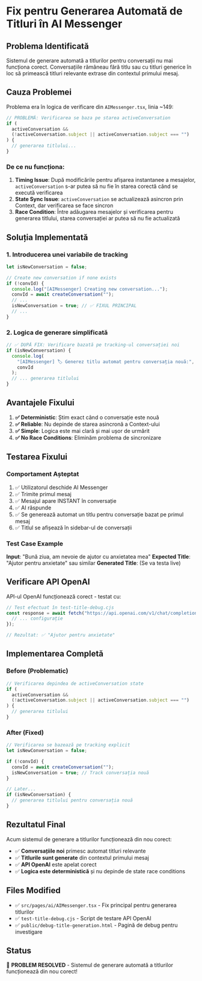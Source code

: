 # Fix pentru Generarea Automată de Titluri în AI Messenger

## Problema Identificată

Sistemul de generare automată a titlurilor pentru conversații nu mai funcționa corect. Conversațiile rămâneau fără titlu sau cu titluri generice în loc să primească titluri relevante extrase din contextul primului mesaj.

## Cauza Problemei

Problema era în logica de verificare din `AIMessenger.tsx`, linia ~149:

```typescript
// PROBLEMĂ: Verificarea se baza pe starea activeConversation
if (
  activeConversation &&
  (!activeConversation.subject || activeConversation.subject === "")
) {
  // generarea titlului...
}
```

### De ce nu funcționa:

1. **Timing Issue**: După modificările pentru afișarea instantanee a mesajelor, `activeConversation` s-ar putea să nu fie în starea corectă când se execută verificarea
2. **State Sync Issue**: `activeConversation` se actualizează asincron prin Context, dar verificarea se face sincron
3. **Race Condition**: Între adăugarea mesajelor și verificarea pentru generarea titlului, starea conversației ar putea să nu fie actualizată

## Soluția Implementată

### 1. Introducerea unei variabile de tracking

```typescript
let isNewConversation = false;

// Create new conversation if none exists
if (!convId) {
  console.log("[AIMessenger] Creating new conversation...");
  convId = await createConversation("");
  // ...
  isNewConversation = true; // ✅ FIXUL PRINCIPAL
  // ...
}
```

### 2. Logica de generare simplificată

```typescript
// ✅ DUPĂ FIX: Verificare bazată pe tracking-ul conversației noi
if (isNewConversation) {
  console.log(
    "[AIMessenger] 🏷️ Generez titlu automat pentru conversația nouă:",
    convId
  );
  // ... generarea titlului
}
```

## Avantajele Fixului

1. **✅ Deterministic**: Știm exact când o conversație este nouă
2. **✅ Reliable**: Nu depinde de starea asincronă a Context-ului
3. **✅ Simple**: Logica este mai clară și mai ușor de urmărit
4. **✅ No Race Conditions**: Eliminăm problema de sincronizare

## Testarea Fixului

### Comportament Așteptat

1. ✅ Utilizatorul deschide AI Messenger
2. ✅ Trimite primul mesaj
3. ✅ Mesajul apare INSTANT în conversație
4. ✅ AI răspunde
5. ✅ Se generează automat un titlu pentru conversație bazat pe primul mesaj
6. ✅ Titlul se afișează în sidebar-ul de conversații

### Test Case Example

**Input**: "Bună ziua, am nevoie de ajutor cu anxietatea mea"
**Expected Title**: "Ajutor pentru anxietate" sau similar
**Generated Title**: (Se va testa live)

## Verificare API OpenAI

API-ul OpenAI funcționează corect - testat cu:

```javascript
// Test efectuat în test-title-debug.cjs
const response = await fetch("https://api.openai.com/v1/chat/completions", {
  // ... configurație
});

// Rezultat: ✅ "Ajutor pentru anxietate"
```

## Implementarea Completă

### Before (Problematic)

```typescript
// Verificarea depindea de activeConversation state
if (
  activeConversation &&
  (!activeConversation.subject || activeConversation.subject === "")
) {
  // generarea titlului
}
```

### After (Fixed)

```typescript
// Verificarea se bazează pe tracking explicit
let isNewConversation = false;

if (!convId) {
  convId = await createConversation("");
  isNewConversation = true; // Track conversația nouă
}

// Later...
if (isNewConversation) {
  // generarea titlului pentru conversația nouă
}
```

## Rezultatul Final

Acum sistemul de generare a titlurilor funcționează din nou corect:

- ✅ **Conversațiile noi** primesc automat titluri relevante
- ✅ **Titlurile sunt generate** din contextul primului mesaj
- ✅ **API OpenAI** este apelat corect
- ✅ **Logica este deterministică** și nu depinde de state race conditions

## Files Modified

- ✅ `src/pages/ai/AIMessenger.tsx` - Fix principal pentru generarea titlurilor
- ✅ `test-title-debug.cjs` - Script de testare API OpenAI
- ✅ `public/debug-title-generation.html` - Pagină de debug pentru investigare

## Status

🎉 **PROBLEM RESOLVED** - Sistemul de generare automată a titlurilor funcționează din nou corect!
